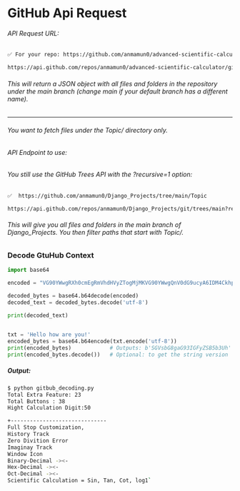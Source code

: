 # GitHub Api Request 

###### API Request URL:

```bash
✅ For your repo: https://github.com/anmamun0/advanced-scientific-calculator

https://api.github.com/repos/anmamun0/advanced-scientific-calculator/git/trees/main?recursive=1
```
###### This will return a JSON object with all files and folders in the repository under the main branch (change main if your default branch has a different name).

---

###### You want to fetch files under the Topic/ directory only.
###### API Endpoint to use:
###### You still use the GitHub Trees API with the ?recursive=1 option:

```bash
✅  https://github.com/anmamun0/Django_Projects/tree/main/Topic

https://api.github.com/repos/anmamun0/Django_Projects/git/trees/main?recursive=1
```
###### This will give you all files and folders in the main branch of Django_Projects. You then filter paths that start with Topic/.

### Decode GtuHub Context

```python
import base64

encoded = "VG90YWwgRXh0cmEgRmVhdHVyZTogMjMKVG90YWwgQnV0dG9ucyA6IDM4Ckhp\nZ2h0IENhbGN1bGF0aW9uIERpZ2l0OjUwCgorLS0tLS0tLS0tLS0tLS0tLS0t\nLS0tLS0tLS0tLS0tCkZ1bGwgU3RvcCBDdXN0b21pemF0aW9uLCAKSGlzdG9y\neSBUcmFjawpaZXJvIERpdml0aW9uIEVycm9yCkltYWdpbmF5IFRyYWNrCldp\nbmRvdyBJY29uCkJpbmFyeS1EZWNpbWFsIC0+PC0KSGV4LURlY2ltYWwgLT48\nLQpPY3QtRGVjaW1hbCAtPjwtClNjaWVudGlmaWMgQ2FsY3VsYXRpb24gPSBT\naW4sIFRhbiwgQ290LCBsb2cxYAo=\n"  # this is a truncated string for example

decoded_bytes = base64.b64decode(encoded)
decoded_text = decoded_bytes.decode('utf-8')

print(decoded_text)

 
txt = 'Hello how are you!'
encoded_bytes = base64.b64encode(txt.encode('utf-8'))
print(encoded_bytes)            # Outputs: b'SGVsbG8gaG93IGFyZSB5b3Uh'
print(encoded_bytes.decode())   # Optional: to get the string version

```

##### Output:
```sh
$ python gitbub_decoding.py 
Total Extra Feature: 23
Total Buttons : 38
Hight Calculation Digit:50

+------------------------------
Full Stop Customization,
History Track
Zero Divition Error
Imaginay Track
Window Icon
Binary-Decimal -><-
Hex-Decimal -><-
Oct-Decimal -><-
Scientific Calculation = Sin, Tan, Cot, log1`
```
